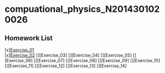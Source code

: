 # compuational_physics_N2014301020026
Homework List
----
[x][Exercise_01](https://github.com/CornChen/computational_physics_N2014301020026.git)<br>
[x][Exercise_02](https://github.com/CornChen/computational_physics_N2014301020026/blob/master/chenyukun.py)
[][Exercise_03]
[][Exercise_04]
[][Exercise_05]
[][Exercise_06]
[][Exercise_07]
[][Exercise_08]
[][Exercise_09]
[][Exercise_10]
[][Exercise_11]
[][Exercise_12]
[][Exercise_13]
[][Exercise_14]
